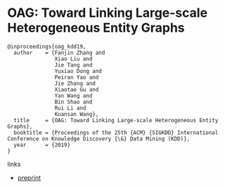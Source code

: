 # OAG: Toward Linking Large-scale Heterogeneous Entity Graphs

```
@inproceedings{oag_kdd19,
  author    = {Fanjin Zhang and
               Xiao Liu and
               Jie Tang and
               Yuxiao Dong and
               Peiran Yao and
               Jie Zhang and
               Xiaotao Gu and
               Yan Wang and
               Bin Shao and
               Rui Li and
               Kuansan Wang},
  title     = {OAG: Toward Linking Large-scale Heterogeneous Entity Graphs},
  booktitle = {Proceedings of the 25th {ACM} {SIGKDD} International Conference on Knowledge Discovery {\&} Data Mining (KDD)},
  year      = {2019}
}
```

links
- [preprint](http://keg.cs.tsinghua.edu.cn/jietang/publications/KDD19-Zhang-et-al-Open_Academic_Graph.pdf)
